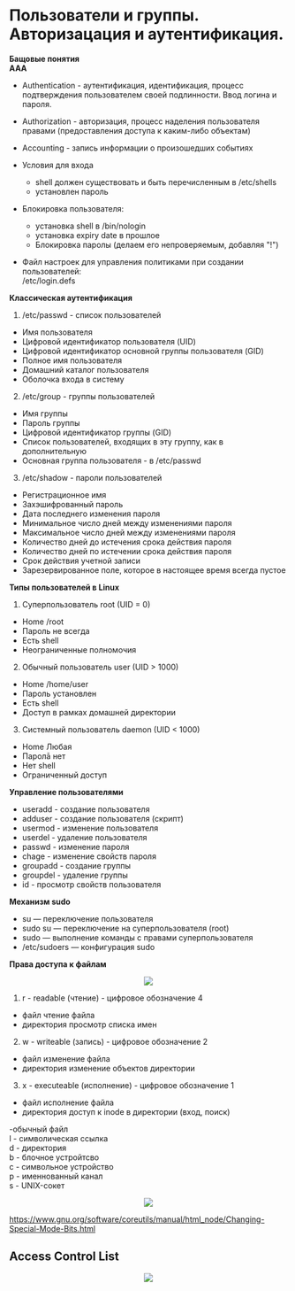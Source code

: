 # Пользователи и группы. Авторизацация и аутентификация.
__Бащовые понятия__   
 **AAA** 
- Authentication - аутентификация, идентификация, процесс подтверждения пользователем своей подлинности. Ввод логина и пароля.
- Authorization - авторизация, процесс наделения пользователя правами (предоставления доступа к каким-либо объектам)
- Accounting - запись информации о произошедших событиях    

- Условия для входа
   - shell должен существовать и быть перечисленным в /etc/shells
   - установлен пароль
- Блокировка пользователя:
   - установка shell в /bin/nologin
   - установка expiry date в прошлое
   - Блокировка паролы (делаем его непроверяемым, добавляя "!")
- Файл настроек для управления политиками при создании пользователей:     
/etc/login.defs



__Классическая аутентификация__     
1. /etc/passwd - список пользователей   
- Имя пользователя
- Цифровой идентификатор пользователя (UID)
- Цифровой идентификатор основной группы пользователя (GID)
- Полное имя пользователя
- Домашний каталог пользователя
- Оболочка входа в систему
2. /etc/group - группы пользователей
- Имя группы
- Пароль группы
- Цифровой идентификатор группы (GID)
- Список пользователей, входящих в эту группу, как в дополнительную
- Основная группа пользователя - в /etc/passwd
3. /etc/shadow - пароли пользователей
- Регистрационное имя
- Захэшифрованный пароль
- Дата последнего изменения пароля
- Минимальное число дней между изменениями пароля
- Максимальное число дней между изменениями пароля
- Количество дней до истечения срока действия пароля
- Количество дней по истечении срока действия пароля
- Срок действия учетной записи
- Зарезервированное поле, которое в настоящее время всегда пустое


**Типы пользователей в Linux**
1. Суперпользователь root (UID = 0)
- Home /root
- Пароль не всегда
- Есть shell
- Неограниченные полномочия
2. Обычный пользователь user (UID > 1000)
- Home /home/user
- Пароль установлен
- Есть shell
- Доступ в рамках домашней директории
3. Системный пользователь daemon (UID < 1000)
- Home Любая
- Паролā нет
- Нет shell
- Ограниченный доступ

__Управление пользователями__    
- useradd - создание пользователя
- adduser - создание пользователя (скрипт)
- usermod - изменение пользователя
- userdel - удаление пользователя
- passwd - изменение пароля
- chage - изменение свойств пароля
- groupadd - создание группы
- groupdel - удаление группы
- id - просмотр свойств пользователя

__Механизм sudo__    
- su — переключение пользователя
- sudo su — переключение на суперпользователя (root)
- sudo — выполнение команды с правами суперпользователя
- /etc/sudoers — конфигурация sudo

__Права доступа к файлам__   

<p align="center">
<image src="https://github.com/LLlMEJIb87/LINUX/blob/main/%D0%91%D0%B5%D0%B7%D0%BE%D0%BF%D0%B0%D1%81%D0%BD%D0%BE%D1%81%D1%82%D1%8C/Pictures/bits_dostup.PNG">
</p>    
  
 1. r - readable (чтение) - цифровое обозначение 4
- файл чтение файла   
- директория просмотр списка имен    
2. w - writeable (запись) - цифровое обозначение 2
- файл изменение файла    
- директория изменение объектов директории   
3. x - executeable (исполнение) - цифровое обозначение 1
- файл исполнение файла    
- директория доступ к inode в директории (вход, поиск)

 
-обычный файл    
l - символическая ссылка    
d - директория   
b - блочное устройтсво    
с - символьное устройство    
p - именнованный канал    
s - UNIX-сокет   

<p align="center">
<image src="https://github.com/LLlMEJIb87/LINUX/blob/main/%D0%91%D0%B5%D0%B7%D0%BE%D0%BF%D0%B0%D1%81%D0%BD%D0%BE%D1%81%D1%82%D1%8C/Pictures/spec_bits_dostup.PNG">
</p>        

https://www.gnu.org/software/coreutils/manual/html_node/Changing-Special-Mode-Bits.html

## Access Control List  

<p align="center">
<image src="https://github.com/LLlMEJIb87/LINUX/blob/main/%D0%91%D0%B5%D0%B7%D0%BE%D0%BF%D0%B0%D1%81%D0%BD%D0%BE%D1%81%D1%82%D1%8C/Pictures/ACL.PNG">
</p>      
